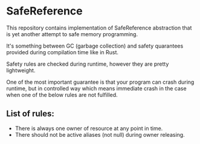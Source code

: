 # SafeReference

This repository contains implementation of SafeReference abstraction that is
yet another attempt to safe memory programming.

It's something between GC (garbage collection) and safety quarantees provided
during compilation time like in Rust.

Safety rules are checked during runtime, however they are pretty lightweight.

One of the most important guarantee is that your program can crash during runtime,
but in controlled way which means immediate crash in the case when one of the below
rules are not fulfilled.

## List of rules:

- There is always one owner of resource at any point in time.
- There should not be active aliases (not null) during owner releasing.